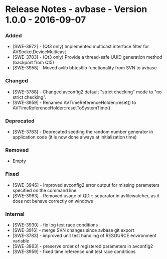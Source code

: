 Release Notes - avbase - Version 1.0.0 - 2016-09-07
===================================================

### Added

* [SWE-3972] - (Qt3 only) Implemented multicast interface filter for AVSocketDeviceMulticast
* [SWE-3783] - (Qt3 only) Provide a thread-safe UUID generation method (backport from Qt5)
* [SWE-3958] - Moved avlib bbtestlib functionality from SVN to avbase

### Changed

* [SWE-3788] - Changed avconfig2 default "strict checking" mode to "no strict checking".
* [SWE-3959] - Renamed AVTimeReferenceHolder::reset() to AVTimeReferenceHolder::resetToSystemTime()

### Deprecated

* [SWE-3783] - Deprecated seeding the random number generator in application code (it is now done always at initialization time)

### Removed

* Empty

### Fixed

* [SWE-3946] - Improved avconfig2 error output for missing parameters specified on the command line
* [SWE-3963] - Removed usage of QDir::separator in avfilewatcher, as it does not behave correctly on windows

### Internal

* [SWE-3930] - fix log test race conditions
* [SWE-3916] - merge SVN changes since avbase git export
* [SWE-3783] - improved unit test handling of RESOURCE environment variable
* [SWE-3863] - preserve order of registered parameters in avconfig2
* [SWE-3959] - fixed time reference unit test race conditions